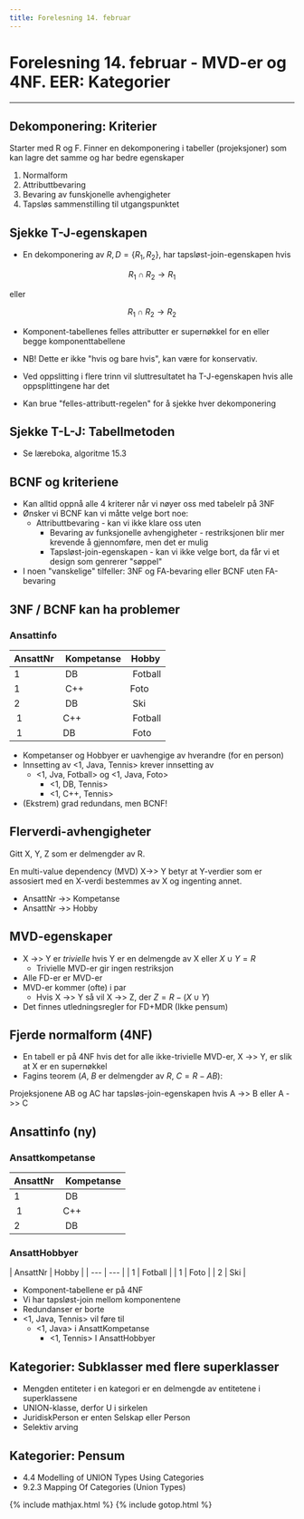 ```yaml
---
title: Forelesning 14. februar
---
```


# Forelesning 14. februar - MVD-er og 4NF. EER: Kategorier

---

## Dekomponering: Kriterier
Starter med R og F. Finner en dekomponering i tabeller (projeksjoner) som kan lagre det samme og har bedre egenskaper

1. Normalform
2. Attributtbevaring
3. Bevaring av funskjonelle avhengigheter
4. Tapsløs sammenstilling til utgangspunktet

## Sjekke T-J-egenskapen
- En dekomponering av $R, D = \{R_1, R_2\}$, har tapsløst-join-egenskapen hvis

$$R_1 \cap R_2 \longrightarrow R_1$$

eller

$$R_1 \cap R_2 \longrightarrow R_2$$

- Komponent-tabellenes felles attributter er supernøkkel for en eller begge komponenttabellene
- NB! Dette er ikke "hvis og bare hvis", kan være for konservativ.

- Ved oppslitting i flere trinn vil sluttresultatet ha T-J-egenskapen hvis alle oppsplittingene har det
- Kan brue "felles-attributt-regelen" for å sjekke hver dekomponering

## Sjekke T-L-J: Tabellmetoden
- Se læreboka, algoritme 15.3

## BCNF og kriteriene
- Kan alltid oppnå alle 4 kriterer når vi nøyer oss med tabelelr på 3NF
- Ønsker vi BCNF kan vi måtte velge bort noe:
  - Attributtbevaring - kan vi ikke klare oss uten
	- Bevaring av funksjonelle avhengigheter - restriksjonen blir mer krevende å gjennomføre, men det er mulig
	- Tapsløst-join-egenskapen - kan vi ikke velge bort, da får vi et design som genrerer "søppel"
- I noen "vanskelige" tilfeller: 3NF og FA-bevaring eller BCNF uten FA-bevaring

## 3NF / BCNF kan ha problemer

### Ansattinfo
| AnsattNr | Kompetanse | Hobby |
|----------|------------|-------|
| 1 | DB | Fotball|
| 1 | C++ | Foto |
| 2 | DB | Ski |
| 1 | C++ | Fotball |
| 1 | DB | Foto |

- Kompetanser og Hobbyer er uavhengige av hverandre (for en person)
- Innsetting av <1, Java, Tennis> krever innsetting av
  - <1, Jva, Fotball> og <1, Java, Foto>
	- <1, DB, Tennis>
	- <1, C++, Tennis>
- (Ekstrem) grad redundans, men BCNF!

## Flerverdi-avhengigheter

Gitt X, Y, Z som er delmengder av R.

En multi-value dependency (MVD) X->> Y betyr at Y-verdier som er assosiert med en X-verdi bestemmes av X og ingenting annet.
- AnsattNr ->> Kompetanse
- AnsattNr ->> Hobby

## MVD-egenskaper
- X ->> Y er _trivielle_ hvis Y er en delmengde av X eller $X \cup Y = R$
  - Trivielle MVD-er gir ingen restriksjon
- Alle FD-er er MVD-er
- MVD-er kommer (ofte) i par
  - Hvis X ->> Y så vil X ->> Z, der $Z = R - (X \cup Y)$
- Det finnes utledningsregler for FD+MDR (Ikke pensum)

## Fjerde normalform (4NF)
- En tabell er på 4NF hvis det for alle ikke-trivielle MVD-er, X ->> Y, er slik at X er en supernøkkel
- Fagins teorem ($A$, $B$ er delmengder av $R$, $C = R - AB$):

Projeksjonene AB og AC har tapsløs-join-egenskapen hvis A ->> B eller A ->> C

## Ansattinfo (ny)

### Ansattkompetanse
| AnsattNr | Kompetanse |
| --- | --- |
| 1 | DB |
| 1 | C++ |
| 2 | DB |

### AnsattHobbyer
| AnsattNr | Hobby |
| --- | --- |
| 1 | Fotball |
| 1 | Foto |
| 2 | Ski |

- Komponent-tabellene er på 4NF
- Vi har tapsløst-join mellom komponentene
- Redundanser er borte
- <1, Java, Tennis> vil føre til
  - <1, Java> i AnsattKompetanse
	- <1, Tennis> I AnsattHobbyer

## Kategorier: Subklasser med flere superklasser
- Mengden entiteter i en kategori er en delmengde av entitetene i superklassene
- UNION-klasse, derfor U i sirkelen
- JuridiskPerson er enten Selskap eller Person
- Selektiv arving

## Kategorier: Pensum
- 4.4 Modelling of UNION Types Using Categories
- 9.2.3 Mapping Of Categories (Union Types)

{% include mathjax.html %}
{% include gotop.html %}
